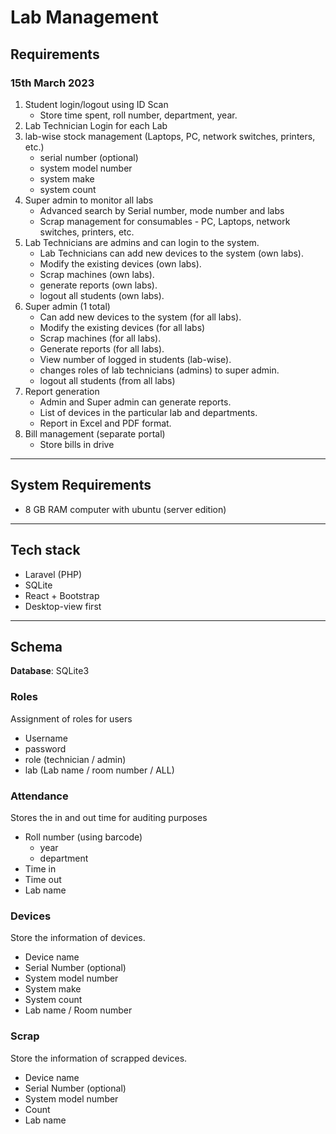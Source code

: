 # Lab Management

## Requirements

### 15th March 2023

1. Student login/logout using ID Scan
    - Store time spent, roll number, department, year.
2. Lab Technician Login for each Lab
3. lab-wise stock management (Laptops, PC, network switches, printers, etc.)
    - serial number (optional)
    - system model number
    - system make
    - system count
4. Super admin to monitor all labs
    - Advanced search by Serial number, mode number and labs
    - Scrap management for consumables - PC, Laptops, network switches, printers, etc.
5. Lab Technicians are admins and can login to the system.
    - Lab Technicians can add new devices to the system (own labs).
    - Modify the existing devices (own labs).
    - Scrap machines (own labs).
    - generate reports (own labs).
    - logout all students (own labs).
7. Super admin (1 total)
    - Can add new devices to the system (for all labs).
    - Modify the existing devices (for all labs)
    - Scrap machines (for all labs).
    - Generate reports (for all labs).
    - View number of logged in students (lab-wise).
    - changes roles of lab technicians (admins) to super admin.
    - logout all students (from all labs)
8. Report generation 
    - Admin and Super admin can generate reports.
    - List of devices in the particular lab and departments.
    - Report in Excel and PDF format.
9. Bill management (separate portal)
    - Store bills in drive

____

## System Requirements

- 8 GB RAM computer with ubuntu (server edition)

____

## Tech stack

- Laravel (PHP)
- SQLite
- React + Bootstrap
- Desktop-view first

____

## Schema

**Database**: SQLite3

### Roles

Assignment of roles for users

- Username
- password
- role (technician / admin)
- lab (Lab name / room number / ALL)

### Attendance

Stores the in and out time for auditing purposes

- Roll number (using barcode)
  - year
  - department
- Time in
- Time out
- Lab name

### Devices

Store the information of devices.

- Device name
- Serial Number (optional)
- System model number
- System make
- System count
- Lab name / Room number

### Scrap

Store the information of scrapped devices.

- Device name
- Serial Number (optional)
- System model number
- Count
- Lab name

